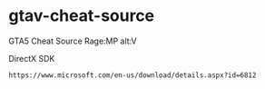 # gtav-cheat-source
GTA5 Cheat Source Rage:MP alt:V

DirectX SDK
```bash
https://www.microsoft.com/en-us/download/details.aspx?id=6812
```